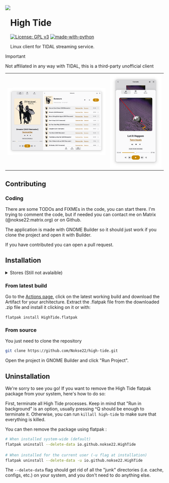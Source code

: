 <img height="128" src="data/icons/hicolor/scalable/apps/io.github.nokse22.HighTide.svg" align="left"/>

# High Tide
  [![License: GPL v3](https://img.shields.io/badge/License-GPLv3-blue.svg)](https://www.gnu.org/licenses/gpl-3.0)
  [![made-with-python](https://img.shields.io/badge/Made%20with-Python-ff7b3f.svg)](https://www.python.org/)
  
  <p>
    Linux client for TIDAL streaming service.
	</p>

> [!IMPORTANT] 
> Not affiliated in any way with TIDAL, this is a third-party unofficial client

<table>
  <tr>
    <th><img src="data/resources/screenshot 1.png"/></th>
    <th><img src="data/resources/screenshot 2.png"/></th>
  </tr>
</table>

## Contributing

### Coding
There are some TODOs and FIXMEs in the code, you can start there. I'm trying to comment the code, but if needed you can contact me on Matrix (@nokse22:matrix.org) or on Github.

The application is made with GNOME Builder so it should just work if you clone the project and open it with Builder.

If you have contributed you can open a pull request.


## Installation
<details><summary>Stores (Still not avalaible)</summary>
### High Tide is available on

<a href='https://flathub.org/apps/io.github.nokse22.high-tide'><img height='80' alt='Download on Flathub' src='https://dl.flathub.org/assets/badges/flathub-badge-en.png'/></a>
<h>&emsp;</h> <a href="https://snapcraft.io/high-tide"><img height='80' alt="Get it from the Snap Store" src="https://snapcraft.io/static/images/badges/en/snap-store-black.svg"/></a>
</details>

### From latest build

Go to the [Actions page](https://github.com/Nokse22/high-tide/actions), click on the latest working build and download the Artifact for your architecture.
Extract the .flatpak file from the downloaded .zip file and install it clicking on it or with:

`flatpak install HighTide.flatpak`

### From source

You just need to clone the repository

```sh
git clone https://github.com/Nokse22/high-tide.git
```

Open the project in GNOME Builder and click "Run Project".

## Uninstallation
We're sorry to see you go! If you want to remove the High Tide flatpak package from your system, here's how to do so:

First, terminate all High Tide processes. Keep in mind that "Run in background" is an option, usually pressing ^Q should be enough to terminate it. Otherwise, you can run `killall high-tide` to make sure that everything is killed.

You can then remove the package using flatpak :
```sh
# When installed system-wide (default)
flatpak uninstall --delete-data io.github.nokse22.HighTide

# When installed for the current user (-u flag at installation)
flatpak uninstall --delete-data -u io.github.nokse22.HighTide
```

The `--delete-data` flag should get rid of all the "junk" directories (i.e. cache, configs, etc.) on your system, and you don't need to do anything else.